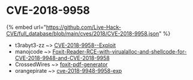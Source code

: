 # CVE-2018-9958
{% embed url="https://github.com/Live-Hack-CVE/full_database/blob/main/cves/2018/CVE-2018-9958.json" %}

* t3rabyt3-zz ~> [CVE-2018-9958--Exploit](https://www.alice-snow.ru/2018/database/cve-2018-9958/cve-2018-9958--exploit-t3rabyt3-zz)
* manojcode ~> [Foxit-Reader-RCE-with-virualalloc-and-shellcode-for-CVE-2018-9948-and-CVE-2018-9958](https://www.alice-snow.ru/2018/database/cve-2018-9958/foxit-reader-rce-with-virualalloc-and-shellcode-for-cve-2018-9948-and-cve-2018-9958-manojcode)
* CrossedWires ~> [foxit-pdf-generator](https://www.alice-snow.ru/2018/database/cve-2018-9958/foxit-pdf-generator-crossedwires)
* orangepirate ~> [cve-2018-9948-9958-exp](https://www.alice-snow.ru/2018/database/cve-2018-9958/cve-2018-9948-9958-exp-orangepirate)